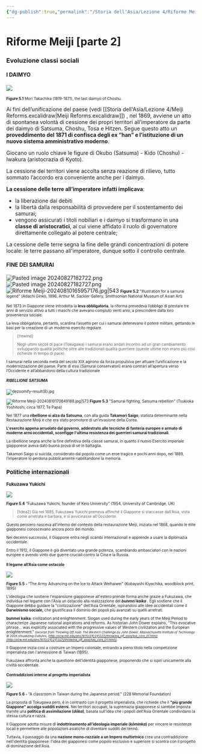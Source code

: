 ```yaml
---
{"dg-publish":true,"permalink":"/Storia dell'Asia/Lezione 4/Riforme Meiji/"}
---
```



# Riforme Meiji [parte 2]


### Evoluzione classi sociali

#### I DAIMYO
![](https://i.imgur.com/LduiOrQ.png)

<font size=1> <b>Figure 5.1</b> Mori Takachika (1819-1871), the last daimyo of Choshu. </font>

Ai fini dell’unificazione del paese (vedi [[Storia dell'Asia/Lezione 4/Meiji Reforms.excalidraw\|Meiji Reforms.excalidraw]]) , nel 1869, avviene un atto di spontanea volontà di cessione dei propri territori all’imperatore da parte dei daimyo di Satsuma, Choshu, Tosa e Hitzen. Segue questo atto un **proveddimento del 1871 di confisca degli ex “han” e l’istituzione di un nuovo sistema amministrativo moderno**.

Giocano un ruolo chiave le figure di Okubo (Satsuma) - Kido (Choshu) - Iwakura (aristocrazia di Kyoto).

La cessione dei territori viene accolta senza reazione di rilievo, tutto sommato l’accordo era conveniente anche per i daimyo.

**La cessione delle terre all’imperatore infatti implicava**:
- la liberazione dai debiti
- la libertà dalla responsabilità di provvedere per il sostentamento dei samurai;
- vengono assicurati i titoli nobiliari e i daimyo si trasformano in una **classe di aristocratici**, ai cui viene affidato il ruolo di governatore direttamente collegato al potere centrale;

La cessione delle terre segna la fine delle grandi concentrazioni di potere locale: le terre passano all’imperatore, dunque sotto il  controllo centrale. 

#### FINE DEI SAMURAI

<!--⚠️Imgur upload failed, check dev console-->

![Pasted image 20240827182722.png](/img/user/Frichettoni/Pasted%20image%2020240827182722.png)![Pasted image 20240827182727.png](/img/user/Frichettoni/Pasted%20image%2020240827182727.png)
![Riforme Meiji-20240810165957176.jpg|543](/img/user/Frichettoni/Riforme%20Meiji-20240810165957176.jpg)
<font size=1> <b>Figure 5.2</b> "Illustration for a samurai legend" (Adachi Ginko, 1896, Arthur M. Sackler Gallery, Smithsonian National Museum of Asian Art) </span>

Nel 1873 in Giappone viene introdotta la **leva obbligatoria**, la riforma prevedeva l’obbligo di
prestare tre anni di servizio attivo a tutti i maschi che avevano compiuto venti anni, a prescindere dalla loro provenienza sociale.

La leva obbligatoria, pertanto, scardina l’assetto per cui i samurai detenevano il potere militare, gettando le basi per la creazione di un moderno esercito regolare.


>[!rewind] 
>
>Negli ultimi secoli di pace (Tokugawa) i samurai erano andati incontro ad un gran cambiamento sviluppando qualità politiche oltre alle tradizionali qualità guerriere (queste ultime non erano più  così richieste in tempo di pace). 
>
I samurai nella seconda metà del secolo XIX agirono da forza propulsiva per attuare l’unificazione e la modernizzazione del paese. Parte di essi (Samurai conservatori) erano contrari all’apertura  verso l’Occidente e all’abbandono della cultura tradizionale

##### RIBELLIONE SATSUMA



<!--⚠️Imgur upload failed, check dev console-->

![dezoomify-result(8).jpg](/img/user/Frichettoni/dezoomify-result(8).jpg)





![Riforme Meiji-20240810170849188.jpg|573](/img/user/Frichettoni/Riforme%20Meiji-20240810170849188.jpg)
<font size=1> <b>Figure 5.3</b> "Samurai fighting, Satsuma rebellion" (Tsukioka Yoshitoshi, circa 1877, Te Papa) </span>

Nel 1877 una **ribellione si alza da Satsuma**, con alla guida **Takamori Saigo**, statista determinante nella Restaurazione Meiji e che era stato promotore di un’invasione della Corea. 

**L'esercito appena arruolato dal governo, addestrato alle tecniche di fanteria europee e armato** **di moderne armi occidentali, sconfigge l'ultima resistenza dei guerrieri samurai tradizionali**. 

La ribellione segna anche la fine definitiva della classe samurai, in quanto il nuovo Esercito 
imperiale giapponese aveva dato buona prova di sé in battaglia.

Takamori Saigo si suicida, considerato dal popolo come un eroe tragico e pochi anni dopo, nel 1889, l’imperatore lo perdona pubblicamente riabilitandone la memoria.


## Politiche internazionali

### Fukuzawa Yukichi

![](https://i.imgur.com/t5qq3Lf.png)


<font size=1> <b>Figure 5.4</b> "Fukuzawa Yukichi, founder of Keio University" (1954, University of Cambridge, UK) </span>


>[!idea2] Già nel 1885, Fukuzawa Yukichi premeva affinché il Giappone si staccasse dall'Asia, vista come arretrata e barbara, e si avvicinasse all'Occidente. 

Questo pensiero nasceva all'interno del contesto della restaurazione Meiji, iniziata nel 1868, quando le élite giapponesi conoscevano ancora poco del mondo. 

Nei decenni successivi, il Giappone entra negli scambi internazionali e apprende a usare la diplomazia occidentale. 

Entro il 1912, il Giappone è già diventato una grande potenza, scambiando ambasciatori con le nazioni europee e avendo vinto due guerre cruciali contro la Cina e la Russia. 

#### Il legame all’Asia come ostacolo

![](https://i.imgur.com/h2ZZFvc.jpeg)

<font size=1> <b>Figure 5.5 - </b>“The Army Advancing on the Ice to Attack Weihaiwei”  (Kobayashi Kiyochika, woodblock print, 1895)</span>

L'ideologia che sostiene l'espansione giapponese all'estero prende forma anche grazie a Fukuzawa, che individua nel legame con l'Asia un ostacolo alla realizzazione del ***bunmei kaika*** . Egli sostiene che il Giappone debba guidare la "civilizzazione" dell'Asia Orientale, ispirandosi alle idee occidentali come il **Darwinismo sociale,** che giustificava il dominio dei popoli più avanzati su quelli arretrati.

<span style="font-size:10"> <b> bunmei kaika</b>:  civilization and enlightenment. Slogan used during the early years of the Meiji Period to characterize Japanese national aspirations and reforms. As historian John Dower explains, "This evocative phrase... was explicitly associated with the progressive values of Western civilization and the European enlightenment." <span style="font-size:8"> <i> (excerpt from Throwing Off Asia: The Western Challenge by John Dower. Massachusetts Institute of Technology © 2005 Visualizing Cultures, [http://ocw.mit.edu/ans7870/21f/21f.027j/throwing_off_asia/toa_core_01.html](http://ocw.mit.edu/ans7870/21f/21f.027j/throwing_off_asia/toa_core_01.html)). </span> </i> </span>

Il Giappone inizia così a costruire un Impero coloniale, entrando a pieno titolo nella competizione imperialista con l'annessione di Taiwan (1895).

Fukuzawa affronta anche la questione dell'identità giapponese, proponendo che si ispiri unicamente alla civiltà occidentale. 

#### Contraddizioni interne al progetto imperialista

![](https://i.imgur.com/TOCiOFb.png)

<font size=1> <b>Figure 5.6 - </b> "A classroom in Taiwan during the Japanese period." (228 Memorial Foundation) </span>

La proposta di Tokugawa però, è in contrasto con il progetto imperialista, che richiede che il **"più grande Giappone" accolga sudditi esterni.** Nei territori occupati, la supremazia giapponese si sarebbe imposta tramite una **politica di assimilazione (*dōka*)**, basata sull'idea che i popoli dell'Asia Orientale condividano la stessa cultura e razza.

Il Giappone adotta misure di **indottrinamento all'ideologia imperiale (*kōminka*)** per vincere le resistenze locali e permettere alle popolazioni asiatiche di diventare sudditi del tennō. 

Tuttavia, il passaggio da una **nazione mono-razziale a un Impero multietnico** crea una contraddizione nell'identità giapponese: l'idea dei giapponesi come popolo esclusivo e superiore si scontra con il progetto di dominazione dell'Asia.

